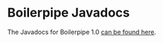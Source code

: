 # Boilerpipe Javadocs #

The Javadocs for Boilerpipe 1.0 [can be found here](http://boilerpipe.googlecode.com/svn/trunk/boilerpipe-core/javadoc/1.0/index.html).